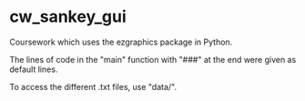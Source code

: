 # cw_sankey_gui
Coursework which uses the ezgraphics package in Python.

The lines of code in the "main" function with "###" at the end were given as default lines.

To access the different .txt files, use "data/<name here>".
